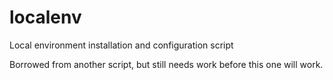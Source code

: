 localenv
========

Local environment installation and configuration script


Borrowed from another script, but still needs work before this one will work.
 
